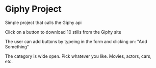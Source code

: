 # Giphy Project

Simple project that calls the Giphy api

Click on a button to download 10 stills from the Giphy site

The user can add buttons by typeing in the form and clicking on: "Add Something"

The category is wide open.  Pick whatever you like.  Movies, actors, cars, etc.
